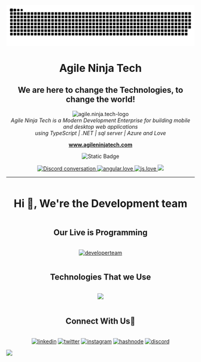 <!--- snake -->
<div align="center">
  <img  src="https://raw.githubusercontent.com/1999AZZAR/1999AZZAR/1ab625ab2312025ee200b7f968b1fba735857671/resources/img/grid-snake.svg"
  alt="snake" />
</div>

<h1 align="center">Agile Ninja Tech</h1>
<h2 align="center">We are here to change the Technologies, to change the world!</h2>

<p align="center">
  <img src="https://github.com/agileninjatech/assets/blob/main/assets/images/logos/agile-ninja-tech_v2_300x300.png?raw=true" alt="agile.ninja.tech-logo" width="120px" height="120px"/>
  <br>
  <em>Agile Ninja Tech is a Modern Development Enterprise for building mobile and desktop web applications
    <br> using TypeScript | .NET | sql server | Azure and Love </em>
  <br>
</p>

<p align="center">
  <a href="https://www.agileninjatech.com"><strong>www.agileninjatech.com</strong></a>
  <br>
</p>

<!-- <p align="center">
  ·
  <a href="https://blog.angular.io/">Blog</a>
  <br>
  <br>
</p> -->
<p align="center">
  <a alt="logo-azure">
    <img alt="Static Badge" src="https://github.com/agileninjatech/assets/blob/main/assets/images/logos/azure_60x60.png?raw=true">
  </a>
  </a>
</p>
<p align="center">
   <!--<a href="https://circleci.com/gh/angular/workflows/angular/tree/main">
    <img src="https://img.shields.io/circleci/build/github/angular/angular/main.svg?logo=circleci&logoColor=fff&label=CircleCI" alt="CI status" />
  </a>&nbsp;
  <a href="https://www.npmjs.com/@angular/core">
    <img src="https://img.shields.io/npm/v/@angular/core.svg?logo=npm&logoColor=fff&label=NPM+package&color=limegreen" alt="Angular on npm" />
  </a>&nbsp; -->
  <a href="https://discord.gg/P3Cm4QNDZ8">
    <img src="https://img.shields.io/discord/463752820026376202.svg?logo=discord&logoColor=fff&label=Discord&color=7389d8" alt="Discord conversation" />
  </a>
  <a href="https://www.github.com/angular/angular"><img src="https://img.shields.io/badge/angular-love-blue?logo=angular&angular=love" alt="angular.love"/>
  </a>
  <a href="https://github.com/TheAlgorithms/JavaScript"><img src="https://img.shields.io/badge/typescript-love-blue?logo=typescript" alt="js.love"/>
  </a>
  <a allt="logo-dotnet" href="https://www.dotnetfoundation.org/">
    <img src="https://camo.githubusercontent.com/fd3d4792df527a2eac5fde2400e8f423ce1cb28a6ee2ffb355e8f2b4facd2394/68747470733a2f2f696d672e736869656c64732e696f2f62616467652f2e4e4554253230466f756e646174696f6e2d626c756576696f6c65742e737667">
  </a>
</p>


<!-- <p align="center">
  <a href="https://app.circleci.com/insights/github/angular/angular/workflows/default_workflow?branch=main">
    <img src="https://dl.circleci.com/insights-snapshot/gh/angular/angular/main/default_workflow/badge.svg" alt="InsightsSnapshot" />
  </a>
</p> -->

<hr>

<!--h1 without bottom border-->
<div  align=center>
    <h1 style="display: inline-block">Hi 👋, We're the Development team</h1>
</div>



<!--h2 without bottom border-->
<div  align=center>
  <h2 style="display: inline-block">Our Live is Programming</h2>
</div>


<!--Intro start-->

<!--- stats & Trophy (start) -->
<p align="center">
  <!--- stats (start) -->
<!--- stats (end) -->

<!--- RRHH (start) -->

<div align=center class="rrhh">
  <a href="" title="Go to Source">
      <img align="center" width=84% src="https://github.com/agileninjatech/assets/blob/main/assets/images/rrhh/dev-team.jpg?raw=true" alt="developerteam" />
    </a>
</div>


<!--- trophy (start) -->


</p>        
<!--- stats (end) -->


<!--h1 without bottom border-->
<div  align=center>
    <h2 style="display: inline-block">Technologies That we Use</h2>
</div>
<!--tech stack icons-->
<p align="center">
  <a href="https://skillicons.dev">
    <img src="https://skillicons.dev/icons?i=git,aws,bootstrap,c,cpp,css,discord,docker,dynamodb,express,figma,firebase,github,html,idea,java,js,kotlin,linux,md,materialui,mongodb,mysql,nextjs,nodejs,postman,py,react,redux,tailwind,ts,azure,vscode&perline=11" />
  </a>
</p>


<!-- Connect with me -->
<!--h2 without bottom border-->
<div align="center">
  <h2 style="display: inline-block">Connect With Us🤝</h2>
</div>

<!--icons and links-->
<p align="center">
<a href="#" target="blank"><img align="center" src="https://user-images.githubusercontent.com/88904952/234979284-68c11d7f-1acc-4f0c-ac78-044e1037d7b0.png" alt="linkedin" height="50" width="50" /></a>
<a href="#" target="blank"><img align="center" src="https://user-images.githubusercontent.com/88904952/234980676-61bfb021-ecc8-48f7-88e6-34c1b06c4a58.png" alt="twitter" height="50" width="50" /></a> 
<a href="#" target="blank"><img align="center" src="https://user-images.githubusercontent.com/88904952/234981169-2dd1e58f-4b7e-468c-8213-034ba62156c3.png" alt="instagram" height="50" width="50" /></a>
<a href="#" target="blank"><img align="center" src="https://user-images.githubusercontent.com/88904952/234982196-562aea17-5532-4550-8c08-1c7cb994a541.png" alt="hashnode" height="50" width="50" /></a>
<a href="#" target="blank"><img align="center" src="https://user-images.githubusercontent.com/88904952/234982627-019fd336-6248-453c-9b05-97c13fd1d207.png" alt="discord" height="50" width="50" /></a>
  
</p>


<!--profile visit count-->
<div align="center">
  
<!-- [![](https://visitcount.itsvg.in/api?id=1010nishant&icon=3&color=6)](https://visitcount.itsvg.in) -->
  
</div>

<!--horizontal divider(gradiant)-->
<img src="https://user-images.githubusercontent.com/73097560/115834477-dbab4500-a447-11eb-908a-139a6edaec5c.gif">

